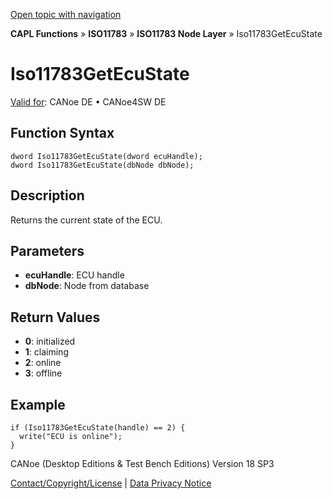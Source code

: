 [Open topic with navigation](../../../../../../CANoeDEFamily.htm#Topics/CAPLFunctions/ISO11783/ISONodeLayer/Functions/CAPLfunctionIso11783GetEcuState.md)

**CAPL Functions** » **ISO11783** » **ISO11783 Node Layer** » Iso11783GetEcuState

# Iso11783GetEcuState

[Valid for](../../../../Shared/FeatureAvailability.md): CANoe DE • CANoe4SW DE

## Function Syntax

```plaintext
dword Iso11783GetEcuState(dword ecuHandle);
dword Iso11783GetEcuState(dbNode dbNode);
```

## Description

Returns the current state of the ECU.

## Parameters

- **ecuHandle**: ECU handle
- **dbNode**: Node from database

## Return Values

- **0**: initialized
- **1**: claiming
- **2**: online
- **3**: offline

## Example

```plaintext
if (Iso11783GetEcuState(handle) == 2) {
  write("ECU is online");
}
```

CANoe (Desktop Editions & Test Bench Editions) Version 18 SP3

[Contact/Copyright/License](../../../../Shared/ContactCopyrightLicense.md) | [Data Privacy Notice](https://www.vector.com/int/en/company/get-info/privacy-policy/)
